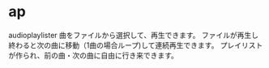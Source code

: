 # ap
audioplaylister
曲をファイルから選択して、再生できます。
ファイルが再生し終わると次の曲に移動（1曲の場合ループ)して連続再生できます。
プレイリストが作られ、前の曲・次の曲に自由に行き来できます。
